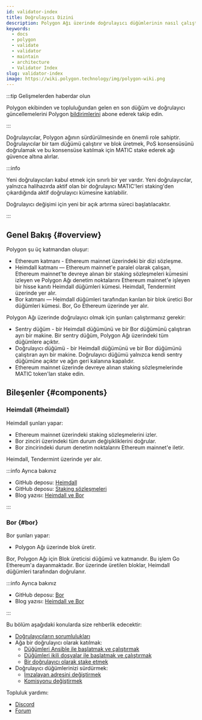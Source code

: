 ```yaml
---
id: validator-index
title: Doğrulayıcı Dizini
description: Polygon Ağı üzerinde doğrulayıcı düğümlerinin nasıl çalıştırılacağı ve çalıştırılacağı ile ilgili talimatların bir toplanması
keywords:
  - docs
  - polygon
  - validate
  - validator
  - maintain
  - architecture
  - Validator Index
slug: validator-index
image: https://wiki.polygon.technology/img/polygon-wiki.png
---
```


:::tip Gelişmelerden haberdar olun

Polygon ekibinden ve topluluğundan gelen en son düğüm ve doğrulayıcı güncellemelerini Polygon [bildirimlerini](https://polygon.technology/notifications/) abone ederek takip edin.

:::

Doğrulayıcılar, Polygon ağının sürdürülmesinde en önemli role sahiptir. Doğrulayıcılar bir tam düğümü çalıştırır ve
blok üretmek, PoS konsensüsünü doğrulamak ve bu konsensüse katılmak için MATIC stake ederek ağı güvence altına alırlar.

:::info

Yeni doğrulayıcıları kabul etmek için sınırlı bir yer vardır. Yeni doğrulayıcılar, yalnızca halihazırda aktif olan bir doğrulayıcı MATIC'leri staking'den çıkardığında aktif doğrulayıcı kümesine katılabilir.

Doğrulayıcı değişimi için yeni bir açık artırma süreci başlatılacaktır.

:::

## Genel Bakış {#overview}

Polygon şu üç katmandan oluşur:

* Ethereum katmanı - Ethereum mainnet üzerindeki bir dizi sözleşme.
* Heimdall katmanı — Ethereum mainnet'e paralel olarak çalışan, Ethereum mainnet'te devreye alınan bir staking sözleşmeleri kümesini izleyen ve Polygon Ağı denetim noktalarını Ethereum mainnet'e işleyen bir hisse kanıtı Heimdall düğümleri kümesi. Heimdall, Tendermint üzerinde yer alır.
* Bor katmanı — Heimdall düğümleri tarafından karılan bir blok üretici Bor düğümleri kümesi. Bor, Go Ethereum üzerinde yer alır.

Polygon Ağı üzerinde doğrulayıcı olmak için şunları çalıştırmanız gerekir:

* Sentry düğüm - bir Heimdall düğümünü ve bir Bor düğümünü çalıştıran ayrı bir makine. Bir sentry düğüm, Polygon Ağı üzerindeki tüm düğümlere açıktır.
* Doğrulayıcı düğümü - bir Heimdall düğümünü ve bir Bor düğümünü çalıştıran ayrı bir makine. Doğrulayıcı düğümü yalnızca kendi sentry düğümüne açıktır ve ağın geri kalanına kapalıdır.
* Ethereum mainnet üzerinde devreye alınan staking sözleşmelerinde MATIC token'ları stake edin.

## Bileşenler {#components}

### Heimdall {#heimdall}

Heimdall şunları yapar:

* Ethereum mainnet üzerindeki staking sözleşmelerini izler.
* Bor zinciri üzerindeki tüm durum değişikliklerini doğrular.
* Bor zincirindeki durum denetim noktalarını Ethereum mainnet'e iletir.

Heimdall, Tendermint üzerinde yer alır.

:::info Ayrıca bakınız

* GitHub deposu: [Heimdall](https://github.com/maticnetwork/heimdall)
* GitHub deposu: [Staking sözleşmeleri](https://github.com/maticnetwork/contracts/tree/master/contracts/staking)
* Blog yazısı: [Heimdall ve Bor](https://blog.polygon.technology/heimdall-and-bor/)

:::

### Bor {#bor}

Bor şunları yapar:

* Polygon Ağı üzerinde blok üretir.

Bor, Polygon Ağı için Blok üreticisi düğümü ve katmanıdır. Bu işlem Go Ethereum'a dayanmaktadır. Bor üzerinde üretilen bloklar, Heimdall düğümleri tarafından doğrulanır.

:::info Ayrıca bakınız

* GitHub deposu: [Bor](https://github.com/maticnetwork/bor)
* Blog yazısı: [Heimdall ve Bor](https://blog.polygon.technology/heimdall-and-bor/)

:::

Bu bölüm aşağıdaki konularda size rehberlik edecektir:

* [Doğrulayıcıların sorumlulukları](validator-responsibilities.md)
* Ağa bir doğrulayıcı olarak katılmak:
  * [Düğümleri Ansible ile başlatmak ve çalıştırmak](run-validator-ansible.md)
  * [Düğümleri ikili dosyalar ile başlatmak ve çalıştırmak](run-validator-binaries.md)
  * [Bir doğrulayıcı olarak stake etmek](validator-staking-operations.md)
* Doğrulayıcı düğümlerinizi sürdürmek:
  * [İmzalayan adresini değiştirmek](change-signer-address.md)
  * [Komisyonu değiştirmek](validator-commission-operations.md)

Topluluk yardımı:

* [Discord](https://discord.com/invite/0xPolygon)
* [Forum](https://forum.polygon.technology/)
